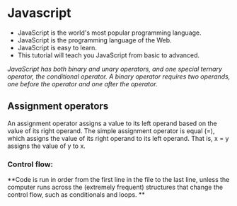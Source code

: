 # Javascript

* JavaScript is the world's most popular programming language.
* JavaScript is the programming language of the Web.
* JavaScript is easy to learn.
* This tutorial will teach you JavaScript from basic to advanced.


*JavaScript has both binary and unary operators, and one special ternary operator, the conditional operator. A binary operator requires two operands, one before the operator and one after the operator.*

## Assignment operators
An assignment operator assigns a value to its left operand based on the value of its right operand. The simple assignment operator is equal (=), which assigns the value of its right operand to its left operand. That is, x = y assigns the value of y to x.

### Control flow:
**Code is run in order from the first line in the file to the last line, unless the computer runs across the (extremely frequent) structures that change the control flow, such as conditionals and loops. **

